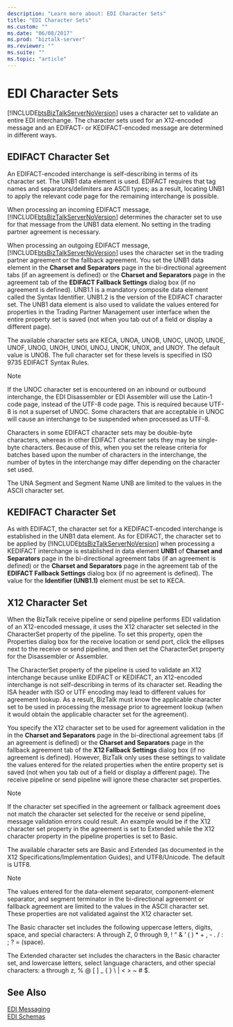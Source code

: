 ```yaml
---
description: "Learn more about: EDI Character Sets"
title: "EDI Character Sets"
ms.custom: ""
ms.date: "06/08/2017"
ms.prod: "biztalk-server"
ms.reviewer: ""
ms.suite: ""
ms.topic: "article"
---
```

# EDI Character Sets
[!INCLUDE[btsBizTalkServerNoVersion](../includes/btsbiztalkservernoversion-md.md)] uses a character set to validate an entire EDI interchange. The character sets used for an X12-encoded message and an EDIFACT- or KEDIFACT-encoded message are determined in different ways.  
  
## EDIFACT Character Set  
 An EDIFACT-encoded interchange is self-describing in terms of its character set. The UNB1 data element is used. EDIFACT requires that tag names and separators/delimiters are ASCII types; as a result, locating UNB1 to apply the relevant code page for the remaining interchange is possible.  
  
 When processing an incoming EDIFACT message, [!INCLUDE[btsBizTalkServerNoVersion](../includes/btsbiztalkservernoversion-md.md)] determines the character set to use for that message from the UNB1 data element. No setting in the trading partner agreement is necessary.  
  
 When processing an outgoing EDIFACT message, [!INCLUDE[btsBizTalkServerNoVersion](../includes/btsbiztalkservernoversion-md.md)] uses the character set in the trading partner agreement or the fallback agreement. You set the UNB1 data element in the **Charset and Separators** page in the bi-directional agreement tabs (if an agreement is defined) or the **Charset and Separators** page in the agreement tab of the **EDIFACT Fallback Settings** dialog box (if no agreement is defined). UNB1.1 is a mandatory composite data element called the Syntax Identifier. UNB1.2 is the version of the EDIFACT character set. The UNB1 data element is also used to validate the values entered for properties in the Trading Partner Management user interface when the entire property set is saved (not when you tab out of a field or display a different page).  
  
 The available character sets are KECA, UNOA, UNOB, UNOC, UNOD, UNOE, UNOF, UNOG, UNOH, UNOI, UNOJ, UNOK, UNOX, and UNOY. The default value is UNOB. The full character set for these levels is specified in ISO 9735 EDIFACT Syntax Rules.  
  
> [!NOTE]
>  If the UNOC character set is encountered on an inbound or outbound interchange, the EDI Disassembler or EDI Assembler will use the Latin-1 code page, instead of the UTF-8 code page. This is required because UTF-8 is not a superset of UNOC. Some characters that are acceptable in UNOC will cause an interchange to be suspended when processed as UTF-8.  
  
 Characters in some EDIFACT character sets may be double-byte characters, whereas in other EDIFACT character sets they may be single-byte characters. Because of this, when you set the release criteria for batches based upon the number of characters in the interchange, the number of bytes in the interchange may differ depending on the character set used.  
  
 The UNA Segment and Segment Name UNB are limited to the values in the ASCII character set.  
  
## KEDIFACT Character Set  
 As with EDIFACT, the character set for a KEDIFACT-encoded interchange is established in the UNB1 data element. As for EDIFACT, the character set to be applied by [!INCLUDE[btsBizTalkServerNoVersion](../includes/btsbiztalkservernoversion-md.md)] when processing a KEDIFACT interchange is established in data element **UNB1** of **Charset and Separators** page in the bi-directional agreement tabs (if an agreement is defined) or the **Charset and Separators** page in the agreement tab of the **EDIFACT Fallback Settings** dialog box (if no agreement is defined). The value for the **Identifier (UNB1.1)** element must be set to KECA.  
  
## X12 Character Set  
 When the BizTalk receive pipeline or send pipeline performs EDI validation of an X12-encoded message, it uses the X12 character set selected in the CharacterSet property of the pipeline. To set this property, open the Properties dialog box for the receive location or send port, click the ellipses next to the receive or send pipeline, and then set the CharacterSet property for the Disassembler or Assembler.  
  
 The CharacterSet property of the pipeline is used to validate an X12 interchange because unlike EDIFACT or KEDIFACT, an X12-encoded interchange is not self-describing in terms of its character set. Reading the ISA header with ISO or UTF encoding may lead to different values for agreement lookup. As a result, BizTalk must know the applicable character set to be used in processing the message prior to agreement lookup (when it would obtain the applicable character set for the agreement).  
  
 You specify the X12 character set to be used for agreement validation in the in the **Charset and Separators** page in the bi-directional agreement tabs (if an agreement is defined) or the **Charset and Separators** page in the fallback agreement tab of the **X12 Fallback Settings** dialog box (if no agreement is defined). However, BizTalk only uses these settings to validate the values entered for the related properties when the entire property set is saved (not when you tab out of a field or display a different page). The receive pipeline or send pipeline will ignore these character set properties.  
  
> [!NOTE]
>  If the character set specified in the agreement or fallback agreement does not match the character set selected for the receive or send pipeline, message validation errors could result. An example would be if the X12 character set property in the agreement is set to Extended while the X12 character property in the pipeline properties is set to Basic.  
  
 The available character sets are Basic and Extended (as documented in the X12 Specifications/Implementation Guides), and UTF8/Unicode. The default is UTF8.  
  
> [!NOTE]
>  The values entered for the data-element separator, component-element separator, and segment terminator in the bi-directional agreement or fallback agreement are limited to the values in the ASCII character set. These properties are not validated against the X12 character set.  
  
 The Basic character set includes the following uppercase letters, digits, space, and special characters: A through Z, 0 through 9, ! “ & ’ ( ) * + , - . / : ; ? = (space).  
  
 The Extended character set includes the characters in the Basic character set, and lowercase letters, select language characters, and other special characters: a through z, % @ [ ] _ { } \ &#124; \< \> ~ # $.  
  
## See Also  
 [EDI Messaging](../core/edi-messaging.md)   
 [EDI Schemas](../core/edi-schemas.md)
